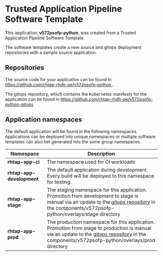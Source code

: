 # Trusted Application Pipeline Software Template

This application, **v572psofp-python**, was created from a Trusted Application Pipeline Software Template.

The software templates create a new source and gitops deployment repositories with a sample source application. 

## Repositories

The source code for your application can be found in [https://github.com/rhtap-rhdh-qe/v572psofp-python ](https://github.com/rhtap-rhdh-qe/v572psofp-python ).
 
The gitops repository, which contains the kubernetes manifests for the application can be found in 
[https://github.com/rhtap-rhdh-qe/v572psofp-python-gitops ](https://github.com/rhtap-rhdh-qe/v572psofp-python-gitops ) 

## Application namespaces 

The default application will be found in the following namespaces. Applications can be deployed into unique namespaces or multiple software templates can also bet generated into the same group namespaces.  

|  Namespace   |  Description   |  
| -------- | -------- |
| **rhtap-app-ci** | The namespace used for CI workloads |
| **rhtap-app-development** | The default application during development. Every build will be deployed to this namespace for testing. |
| **rhtap-app-stage** | The staging namespace for this application. Promotion from development to stage is manual via an update to the [gitops repository](https://github.com/rhtap-rhdh-qe/v572psofp-python-gitops ) in the components/v572psofp-python/overlays/stage directory |
| **rhtap-app-prod** | The production namespace for this application. Promotion from stage to production is manual via an update to the [gitops repository](https://github.com/rhtap-rhdh-qe/v572psofp-python-gitops ) in the components/v572psofp-python/overlays/prod directory |